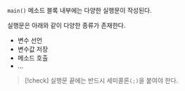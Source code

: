 `main()` 메소드 블록 내부에는 다양한 실행문이 작성된다.

실행문은 아래와 같이 다양한 종류가 존재한다.
- 변수 선언
- 변수값 저장
- 메소드 호출
- ...

> [!check]
> 실행문 끝에는 반드시 세미콜론`(;)`을 붙여야 한다.

